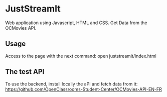 # JustStreamIt

Web application using Javascript, HTML and CSS.
Get Data from the OCMovies API.

## Usage
Access to the page with the next command:
open juststreamit/index.html

## The test API
To use the backend, install locally the aPI and fetch data from it:
https://github.com/OpenClassrooms-Student-Center/OCMovies-API-EN-FR